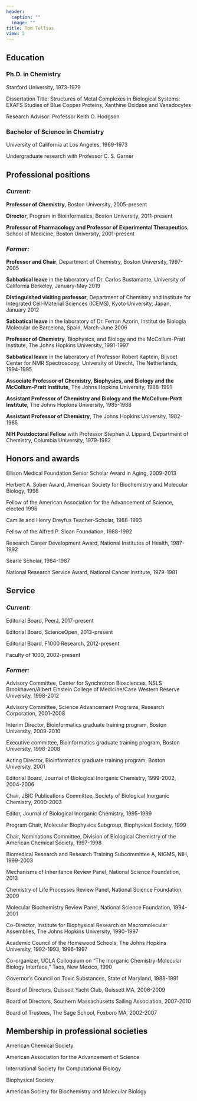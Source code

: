 ```yaml
---
header:
  caption: ""
  image: ""
title: Tom Tullius
view: 2
---
```

## **Education**

### **Ph.D. in Chemistry** 

Stanford University, 1973-1979

Dissertation Title: Structures of Metal Complexes in Biological Systems: EXAFS Studies of Blue Copper Proteins, Xanthine Oxidase and Vanadocytes

Research Advisor: Professor Keith O. Hodgson



### **Bachelor of Science in Chemistry** 
University of California at Los Angeles, 1969-1973

Undergraduate research with Professor C. S. Garner



## **Professional positions**

### *Current:*

**Professor of Chemistry**, Boston University, 2005-present

**Director**, Program in Bioinformatics, Boston University, 2011-present

**Professor of Pharmacology and Professor of Experimental Therapeutics**, School of Medicine, Boston University, 2001-present


### *Former:*

**Professor and Chair**, Department of Chemistry, Boston University, 1997-2005

**Sabbatical leave** in the laboratory of Dr. Carlos Bustamante, University of California Berkeley, January-May 2019

**Distinguished visiting professor**, Department of Chemistry and Institute for Integrated Cell-Material Sciences (ICEMS), Kyoto University, Japan, January 2012

**Sabbatical leave** in the laboratory of Dr. Ferran Azorin, Institut de Biologia Molecular de Barcelona, Spain, March-June 2006

**Professor of Chemistry**, Biophysics, and Biology and the McCollum-Pratt Institute, The Johns Hopkins University, 1991-1997

**Sabbatical leave** in the laboratory of Professor Robert Kaptein, Bijvoet Center for NMR Spectroscopy, University of Utrecht, The Netherlands, 1994-1995

**Associate Professor of Chemistry, Biophysics, and Biology and the McCollum-Pratt Institute**, The Johns Hopkins University, 1988-1991

**Assistant Professor of Chemistry and Biology and the McCollum-Pratt Institute**, The Johns Hopkins University, 1985-1988

**Assistant Professor of Chemistry**, The Johns Hopkins University, 1982-1985

**NIH Postdoctoral Fellow** with Professor Stephen J. Lippard, Department of Chemistry, Columbia University, 1979-1982



## **Honors and awards**

Ellison Medical Foundation Senior Scholar Award in Aging, 2009-2013

Herbert A. Sober Award, American Society for Biochemistry and Molecular Biology, 1998

Fellow of the American Association for the Advancement of Science, elected 1996

Camille and Henry Dreyfus Teacher-Scholar, 1988-1993

Fellow of the Alfred P. Sloan Foundation, 1988-1992

Research Career Development Award, National Institutes of Health, 1987-1992

Searle Scholar, 1984-1987

National Research Service Award, National Cancer Institute, 1979-1981


## **Service**

### *Current:*

Editorial Board, PeerJ, 2017-present

Editorial Board, ScienceOpen, 2013-present

Editorial Board, F1000 Research, 2012-present

Faculty of 1000, 2002-present

### *Former:*

Advisory Committee, Center for Synchrotron Biosciences, NSLS Brookhaven/Albert Einstein College of Medicine/Case Western Reserve University, 1998-2012

Advisory Committee, Science Advancement Programs, Research Corporation, 2001-2008

Interim Director, Bioinformatics graduate training program, Boston University, 2009-2010

Executive committee, Bioinformatics graduate training program, Boston University, 1998-2008

Acting Director, Bioinformatics graduate training program, Boston University, 2001

Editorial Board, Journal of Biological Inorganic Chemistry, 1999-2002, 2004-2006

Chair, JBIC Publications Committee, Society of Biological Inorganic Chemistry, 2000-2003

Editor, Journal of Biological Inorganic Chemistry, 1995-1999

Program Chair, Molecular Biophysics Subgroup, Biophysical Society, 1999

Chair, Nominations Committee, Division of Biological Chemistry of the American Chemical Society, 1997-1998

Biomedical Research and Research Training Subcommittee A, NIGMS, NIH, 1999-2003

Mechanisms of Inheritance Review Panel, National Science Foundation, 2013

Chemistry of Life Processes Review Panel, National Science Foundation, 2009

Molecular Biochemistry Review Panel, National Science Foundation, 1994-2001

Co-Director, Institute for Biophysical Research on Macromolecular Assemblies, The Johns Hopkins University, 1990-1997

Academic Council of the Homewood Schools, The Johns Hopkins University, 1992-1993, 1996-1997

Co-organizer, UCLA Colloquium on “The Inorganic Chemistry-Molecular Biology Interface,” Taos, New Mexico, 1990

Governor’s Council on Toxic Substances, State of Maryland, 1988-1991

Board of Directors, Quissett Yacht Club, Quissett MA, 2006-2009

Board of Directors, Southern Massachusetts Sailing Association, 2007-2010

Board of Trustees, The Sage School, Foxboro MA, 2002-2007



## **Membership in professional societies**

American Chemical Society

American Association for the Advancement of Science

International Society for Computational Biology

Biophysical Society

American Society for Biochemistry and Molecular Biology